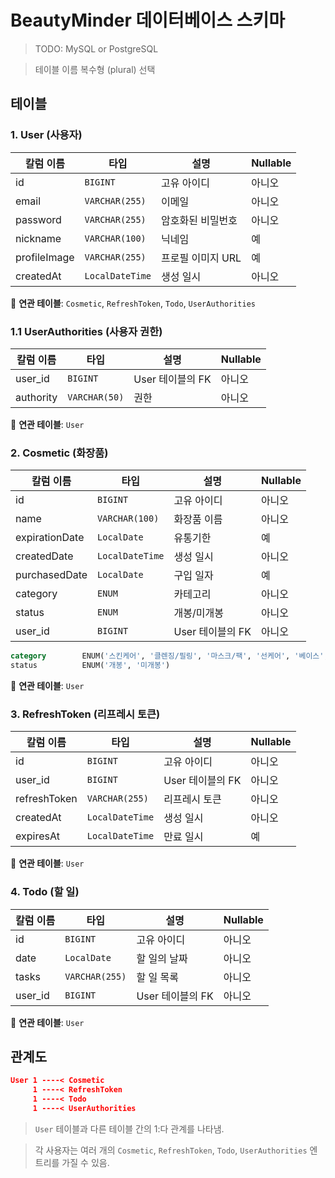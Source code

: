 # BeautyMinder 데이터베이스 스키마

> TODO: MySQL or PostgreSQL

> 테이블 이름 복수형 (plural) 선택

## 테이블

### 1. User (사용자)

| 칼럼 이름        | 타입              | 설명                 | Nullable |
|--------------|-----------------| -------------------- | -------- |
| id           | `BIGINT`        | 고유 아이디          | 아니오   |
| email        | `VARCHAR(255)`  | 이메일               | 아니오   |
| password     | `VARCHAR(255)`  | 암호화된 비밀번호    | 아니오   |
| nickname     | `VARCHAR(100)`  | 닉네임               | 예       |
| profileImage | `VARCHAR(255)`  | 프로필 이미지 URL    | 예       |
| createdAt    | `LocalDateTime` | 생성 일시            | 아니오   |

🔗 **연관 테이블**: `Cosmetic`, `RefreshToken`, `Todo`, `UserAuthorities`

### 1.1 UserAuthorities (사용자 권한)

| 칼럼 이름        | 타입              | 설명                 | Nullable |
|--------------|-----------------| -------------------- | -------- |
| user_id      | `BIGINT`        | User 테이블의 FK     | 아니오   |
| authority    | `VARCHAR(50)`   | 권한                 | 아니오   |

🔗 **연관 테이블**: `User`

### 2. Cosmetic (화장품)

| 칼럼 이름       | 타입           | 설명                 | Nullable |
| -------------- | -------------- | -------------------- | -------- |
| id             | `BIGINT`       | 고유 아이디          | 아니오   |
| name           | `VARCHAR(100)` | 화장품 이름          | 아니오   |
| expirationDate | `LocalDate`    | 유통기한             | 예       |
| createdDate    | `LocalDateTime`| 생성 일시            | 아니오   |
| purchasedDate  | `LocalDate`    | 구입 일자            | 예       |
| category       | `ENUM`         | 카테고리             | 아니오   |
| status         | `ENUM`         | 개봉/미개봉          | 아니오   |
| user_id        | `BIGINT`       | User 테이블의 FK     | 아니오   |

```sql
category        ENUM('스킨케어', '클렌징/필링', '마스크/팩', '선케어', '베이스', '아이', '립', '바디', '헤어', '네일', '향수', '기타')
status          ENUM('개봉', '미개봉')
```

🔗 **연관 테이블**: `User`

### 3. RefreshToken (리프레시 토큰)

| 칼럼 이름       | 타입           | 설명                 | Nullable |
| -------------- | -------------- | -------------------- | -------- |
| id             | `BIGINT`       | 고유 아이디          | 아니오   |
| user_id        | `BIGINT`       | User 테이블의 FK     | 아니오   |
| refreshToken   | `VARCHAR(255)` | 리프레시 토큰        | 아니오   |
| createdAt      | `LocalDateTime`| 생성 일시            | 아니오   |
| expiresAt      | `LocalDateTime`| 만료 일시            | 예       |

🔗 **연관 테이블**: `User`

### 4. Todo (할 일)

| 칼럼 이름       | 타입           | 설명                 | Nullable |
| -------------- | -------------- | -------------------- | -------- |
| id             | `BIGINT`       | 고유 아이디          | 아니오   |
| date           | `LocalDate`    | 할 일의 날짜         | 아니오   |
| tasks          | `VARCHAR(255)` | 할 일 목록           | 아니오   |
| user_id        | `BIGINT`       | User 테이블의 FK     | 아니오   |

🔗 **연관 테이블**: `User`

## 관계도

```json
User 1 ----< Cosmetic
     1 ----< RefreshToken
     1 ----< Todo
     1 ----< UserAuthorities
```

> `User` 테이블과 다른 테이블 간의 1:다 관계를 나타냄.

> 각 사용자는 여러 개의 `Cosmetic`, `RefreshToken`, `Todo`, `UserAuthorities` 엔트리를 가질 수 있음.
